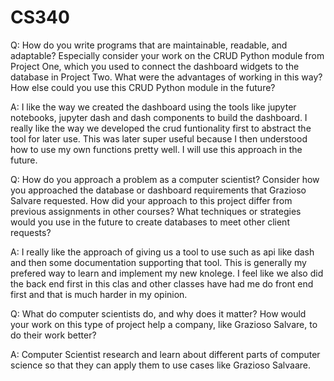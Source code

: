 # CS340
Q: How do you write programs that are maintainable, readable, and adaptable? Especially consider your work on the CRUD Python module from Project One, which you used to connect the dashboard widgets to the database in Project Two. What were the advantages of working in this way? How else could you use this CRUD Python module in the future?

A: I like the way we created the dashboard using the tools like jupyter notebooks, jupyter dash and dash components to build the dashboard. I really like the way we developed the crud funtionality first to abstract the tool for later use. This was later super useful because I then understood how to use my own functions pretty well. I will use this approach in the future.

Q: How do you approach a problem as a computer scientist? Consider how you approached the database or dashboard requirements that Grazioso Salvare requested. How did your approach to this project differ from previous assignments in other courses? What techniques or strategies would you use in the future to create databases to meet other client requests?

A: I really like the approach of giving us a tool to use such as api like dash and then some documentation supporting that tool. This is generally my prefered way to learn and implement my new knolege. I feel like we also did the back end first in this clas and other classes have had me do front end first and that is much harder in my opinion. 

Q: What do computer scientists do, and why does it matter? How would your work on this type of project help a company, like Grazioso Salvare, to do their work better?

A: Computer Scientist research and learn about different parts of computer science so that they can apply them to use cases like Grazioso Salvaare. 
